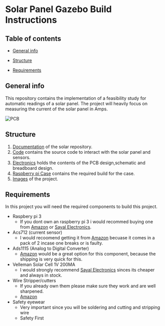 # Solar Panel Gazebo Build Instructions
## Table of contents
* [General info](#general-info)
* [Structure](#general-info)

* [Requirements](#Requirements)

## General info

This repository contains the implementation of a feasibility study for automatic readings of a solar panel. The project will heavily focus on measuring the current of the solar panel in Amps.

![PCB](image/20191121_154604.jpg)

## Structure 

1.  [Documentation](https://github.com/E-Hajj/Ahmad/tree/master/documentation) of the solar repository.  
2.  [Code](https://github.com/E-Hajj/Ahmad/tree/master/Code) contains the source code to interact with the solar panel and sensors.   
3.  [Electronics](https://github.com/E-Hajj/Ahmad/tree/master/Electronics) holds the contents of the PCB design,schematic and breadboard design.  
4.  [Raspberry pi Case](https://github.com/E-Hajj/Ahmad/tree/master/Raspberry%20pi%20case) contains the required build for the case.  
5.  [Images](https://github.com/E-Hajj/Ahmad/tree/master/image) of the project.


## Requirements

In this project you will need the required components to build this project.
* Raspbery pi 3  
  * If you dont own an raspberry pi 3 i would recommed buying one from [Amazon](https://www.amazon.ca/s?k=raspberry+pi+3&ref=nb_sb_noss_2) or [Sayal Electronics](https://secure.sayal.com/STORE2/index.php). 
* Acs712 (current sensor)
  * I would recoomend getting it from [Amazon](https://www.amazon.ca/COVVY-Current-Arduino-ACS712ELC-20A-Indicator/dp/B07TQ5M9MP/ref=sr_1_2_sspa?gclid=CjwKCAiArJjvBRACEiwA-Wiqq8mHMc1JzZT1BMymqLKF9jO-BrsuzXUFn7JWweUKXyQUBpmXN-AduxoC1csQAvD_BwE&hvadid=208460006382&hvdev=c&hvlocphy=9000826&hvnetw=g&hvpos=1t2&hvqmt=e&hvrand=8319947952554246574&hvtargid=kwd-298127854743&hydadcr=4516_9156520&keywords=acs712&qid=1575398013&sr=8-2-spons&psc=1&spLa=ZW5jcnlwdGVkUXVhbGlmaWVyPUFJWVVBN1pEVTJGQlomZW5jcnlwdGVkSWQ9QTA3MjUwNTgzM0tNWklaQzJVSjI0JmVuY3J5cHRlZEFkSWQ9QTA3MDIwMzUyMTZFUjhCNTRQRU1DJndpZGdldE5hbWU9c3BfYXRmJmFjdGlvbj1jbGlja1JlZGlyZWN0JmRvTm90TG9nQ2xpY2s9dHJ1ZQ==) becuase it comes in a pack of 2 incase one breaks or is faulty.  
* Ads1115 (Analog to Digital Converter)
   * [Amazon](https://www.amazon.ca/gp/product/B07GBYY54P/ref=ppx_yo_dt_b_asin_title_o04_s00?ie=UTF8&psc=1) would be a great option for this component, because the shipping is very quick for this.
* Velleman Solar Cell 1V 200MA 
   * I would strongly recommend  [Sayal Electronics](https://secure.sayal.com/STORE2/index.php) sinces its cheaper and always in stock.
* Wire Stripper/cutters
  * If you already own them please make sure they work and are well sharpened.
   * [Amazon](https://www.amazon.ca/gp/product/B005HQR1YK/ref=ppx_yo_dt_b_asin_title_o02_s00?ie=UTF8&psc=1)
* Safety eyewear 
  * Very important since you will be soldering and cutting and stripping wire 
  * Safety First
   

 
   
   

